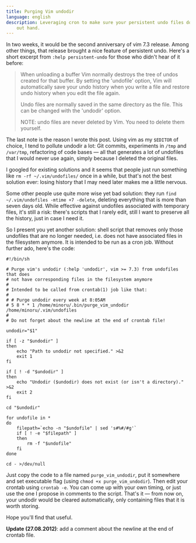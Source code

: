 ```yaml
---
title: Purging Vim undodir
language: english
description: Leveraging cron to make sure your persistent undo files don’t get
    out hand.
---
```


In two weeks, it would be the second anniversary of vim 7.3 release. Among other
things, that release brought a nice feature of persistent undo. Here's a short
excerpt from `:help persistent-undo` for those who didn't hear of it before:

> When unloading a buffer Vim normally destroys the tree of undos created for
> that buffer.  By setting the 'undofile' option, Vim will automatically save
> your undo history when you write a file and restore undo history when you edit
> the file again.
>
> Undo files are normally saved in the same directory as the file.  This can be
> changed with the 'undodir' option.
>
> NOTE: undo files are never deleted by Vim.  You need to delete them yourself.

The last note is the reason I wrote this post. Using vim as my `$EDITOR` of
choice, I tend to pollute undodir a lot: Git commits, experiments in `/tmp` and
`/var/tmp`, refactoring of code bases — all that generates a lot of undofiles
that I would never use again, simply because I deleted the original files.

I googled for existing solutions and it seems that people just run something
like `rm -rf ~/.vim/undofiles/` once in a while, but that's not the best
solution ever: losing history that I may need later makes me a little nervous.

Some other people use quite more wise yet bad solution: they run `find
~/.vim/undofiles -mtime +7 -delete`, deleting everything that is more than
seven days old. While effective against undofiles associated with temporary
files, it's still a risk: there's scripts that I rarely edit, still I want to
preserve all the history, just in case I need it.

So I present you yet another solution: shell script that removes only those
undofiles that are no longer needed, i.e. does not have associated files in the
filesystem anymore. It is intended to be run as a cron job. Without further
ado, here's the code:

```Shell
#!/bin/sh

# Purge vim's undodir (:help 'undodir', vim >= 7.3) from undofiles that does
# not have corresponding files in the filesystem anymore
#
# Intended to be called from crontab(1) job like that:
#
# # Purge undodir every week at 8:05AM
# 5 8 * * 1 /home/minoru/.bin/purge_vim_undodir /home/minoru/.vim/undofiles
# 
# Do not forget about the newline at the end of crontab file!

undodir="$1"

if [ -z "$undodir" ]
then
    echo "Path to undodir not specified." >&2
    exit 1
fi

if [ ! -d "$undodir" ]
then
    echo "Undodir ($undodir) does not exist (or isn't a directory)." >&2
    exit 2
fi

cd "$undodir"

for undofile in *
do
    filepath=`echo -n "$undofile" | sed 's#%#/#g'`
    if [ ! -e "$filepath" ]
    then 
        rm -f "$undofile"
    fi
done

cd - >/dev/null

```

Just copy the code to a file named `purge_vim_undodir`, put it somewhere and
set executable flag (using `chmod +x purge_vim_undodir`). Then edit your
crontab using `crontab -e`. You can come up with your own timing, or just use
the one I propose in comments to the script. That's it — from now on, your
undodir would be cleared automatically, only containing files that it is worth
storing.

Hope you'll find that useful.

**Update (27.08.2012)**: add a comment about the newline at the end of crontab
file.
